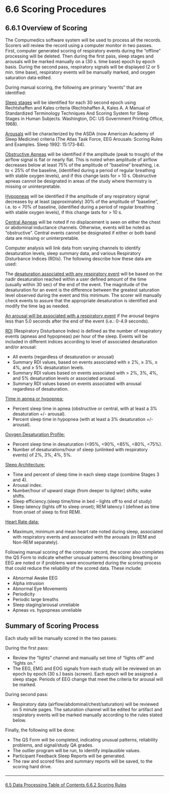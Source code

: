 # 6.6 Scoring Procedures

## 6.6.1 Overview of Scoring

The Compumedics software system will be used to process all the records.  Scorers will review the record using a computer monitor in two passes.  First, computer generated scoring of respiratory events during the “offline” processing will be deleted. Then during the first pass, sleep stages and arousals will be marked manually on a (30 s. time base) epoch by epoch basis.  During the second pass, respiratory signals will be displayed (2 or 5 min. time base), respiratory events will be manually marked, and oxygen saturation data edited.

During manual scoring, the following are primary “events” that are identified:

<u>Sleep stages</u> will be identified for each 30 second epoch using Rechtshaffen and Kales criteria (Rechtshaffen A, Kales A. A Manual of Standardized Terminology Techniques And Scoring System for Sleep Stages in Human Subjects.  Washington, DC: US Government Printing Office, 1968).

<u>Arousals</u> will be characterized by the ASDA (now American Academy of Sleep Medicine) criteria (The Atlas Task Force, EEG Arousals: Scoring Rules and Examples.  Sleep 1992: 15:173-84).

<u>Obstructive Apneas</u> will be identified if the amplitude (peak to trough) of the airflow signal is flat or nearly flat. This is noted when amplitude of airflow decreases below at least 75% of the amplitude of “baseline” breathing, i.e. to < 25% of the baseline, (identified during a period of regular breathing with stable oxygen levels), and if this change lasts for > 10 s.  Obstructive apneas cannot be designated in areas of the study where thermistry is missing or uninterpretable.

<u>Hypopneas</u> will be identified if the amplitude of any respiratory signal decreases by at least (approximately) 30% of the amplitude of “baseline”, i.e. to < 70% of baseline, (identified during a period of regular breathing with stable oxygen levels), if this change lasts for > 10 s.

<u>Central Apneas</u> will be noted if no displacement is seen on either the chest or abdominal inductance channels.  Otherwise, events will be noted as “obstructive”. Central events cannot be designated if either or both band data are missing or uninterpretable.

Computer analysis will link data from varying channels to identify desaturation levels, sleep summary data, and various Respiratory Disturbance Indices (RDIs). The following describe how these data are used:

The <u>desaturation associated with any respiratory event</u> will be based on the nadir desaturation reached within a user defined amount of the time (usually within 30 sec) of the end of the event.  The magnitude of the desaturation for an event is the difference between the greatest saturation level observed during the event and this minimum.  The scorer will manually check events to assure that the appropriate desaturation is identified and modify the time lag as needed.

<u>An arousal will be associated with a respiratory event</u> if the arousal begins less than 5.0 seconds after the end of the event (i.e.: 0-4.9 seconds).

<u>RDI</u> (Respiratory Disturbance Index) is defined as the number of respiratory events (apneas and hypopneas) per hour of the sleep. Events will be included in different indices according to level of associated desaturation and/or arousal:

- All events (regardless of desaturation or arousal)
- Summary RDI values, based on events associated with ≥ 2%, ≥ 3%, ≥ 4%, and
 ≥ 5% desaturation levels.
- Summary RDI values based on events associated with  > 2%, 3%, 4%, and 5% desaturation levels or associated arousal.
- Summary RDI values based on events associated with arousal regardless of desaturation.

<u>Time in apnea or hypopnea:</u>

- Percent sleep time in apnea (obstructive or central, with at least a 3% desaturation +/- arousal).
- Percent sleep time in hypopnea (with at least a 3% desaturation +/- arousal).

<u>Oxygen Desaturation Profile:</u>

- Percent sleep time in desaturation (<95%, <90%, <85%, <80%, <75%).
- Number of desaturations/hour of sleep (unlinked with respiratory events) of 2%, 3%, 4%, 5%.

<u>Sleep Architecture:</u>

- Time and percent of sleep time in each sleep stage (combine Stages 3 and 4).
- Arousal index.
- Number/hour of upward stage (from deeper to lighter) shifts; wake shifts.
- Sleep efficiency.(sleep time/time in bed – lights off to end of study)
- Sleep latency (lights off to sleep onset); REM latency I (defined as time from onset of sleep to first REM).

<u>Heart Rate data:</u>

- Maximum, minimum and mean heart rate noted during sleep, associated with respiratory events and associated with the arousals (in REM and Non-REM separately).

Following manual scoring of the computer record, the scorer also completes the QS Form to indicate whether unusual patterns describing breathing or EEG are noted or if problems were encountered during the scoring process that could reduce the reliability of the scored data. These include:

- Abnormal Awake EEG
- Alpha intrusion
- Abnormal Eye Movements
- Periodicity
- Periodic large breaths
- Sleep staging/arousal unreliable
- Apneas vs. hypopneas unreliable


## Summary of Scoring Process

Each study will be manually scored in the two passes:

During the first pass:

- Review the “lights” channel and manually set time of “lights off” and “lights on.”
- The EEG, EMG and EOG signals from each study will be reviewed on an epoch by epoch (30 s.) basis (screen).  Each epoch will be assigned a sleep stage. Periods of EEG change that meet the criteria for arousal will be marked.

During second pass:

- Respiratory data (airflow/abdominal/chest/saturation) will be reviewed on 5 minute pages.  The saturation channel will be edited for artifact and respiratory events will be marked manually according to the rules stated below.

Finally, the following will be done:

- The QS Form will be completed, indicating unusual patterns, reliability problems, and signal/study QA grades.
- The outlier program will be run, to identify implausible values.
- Participant Feedback Sleep Reports will be generated.
- The raw and scored files and summary reports will be saved, to the scoring hard drive.


<hr class="soften" style="margin-top: 20px;margin-bottom: 20px;"/>

<div class="center">
<div class="btn-group">
  <a href=":pages_path:/mop/6-50-mop-data-processing.md" class="btn btn-default">
    <span class="glyphicon glyphicon-chevron-left"></span>
    6.5 Data Processing
  </a>

  <a href=":pages_path:/mop/6-00-mop-toc.md" class="btn btn-default">
    <span class="glyphicon glyphicon-chevron-up"></span>
    Table of Contents
  </a>

  <a href=":pages_path:/mop/6-620-mop-scoring-rules.md" class="btn btn-success">
    6.6.2 Scoring Rules
    <span class="glyphicon glyphicon-chevron-right"></span>
  </a>
</div>
</div>
